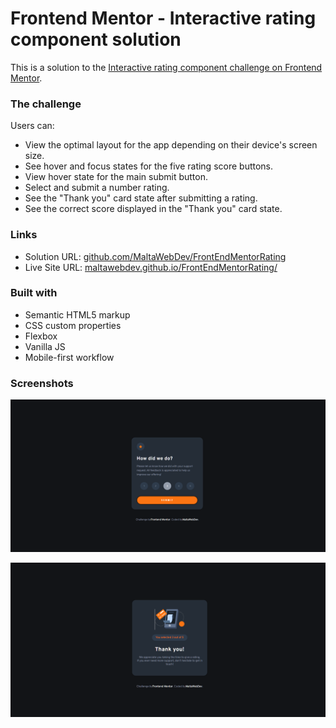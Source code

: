 # Frontend Mentor - Interactive rating component solution

This is a solution to the [Interactive rating component challenge on Frontend Mentor](https://www.frontendmentor.io/challenges/interactive-rating-component-koxpeBUmI).

### The challenge

Users can:

- View the optimal layout for the app depending on their device's screen size.
- See hover and focus states for the five rating score buttons.
- View hover state for the main submit button.
- Select and submit a number rating.
- See the "Thank you" card state after submitting a rating.
- See the correct score displayed in the "Thank you" card state.

### Links

- Solution URL: [github.com/MaltaWebDev/FrontEndMentorRating](https://github.com/MaltaWebDev/FrontEndMentorRating)
- Live Site URL: [maltawebdev.github.io/FrontEndMentorRating/](https://maltawebdev.github.io/FrontEndMentorRating/)

### Built with

- Semantic HTML5 markup
- CSS custom properties
- Flexbox
- Vanilla JS
- Mobile-first workflow

### Screenshots

![](./images/screenshot1.jpg)

![](./images/screenshot2.jpg)
